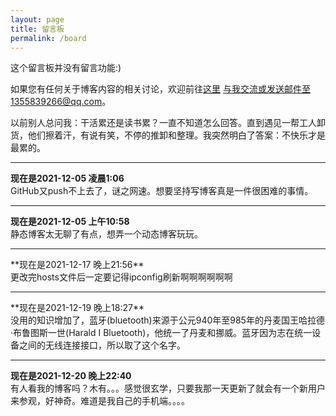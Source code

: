```yaml
---
layout: page
title: 留言板
permalink: /board
---
```


这个留言板并没有留言功能:)

如果您有任何关于博客内容的相关讨论，欢迎前往<a href="https://github.com/Jessica-xyx/Jessica-xyx.github.io/discussions" class="external" target="_blank">这里</a> 与我交流或发送邮件至1355839266@qq.com。

<p> </p>

以前别人总问我：干活累还是读书累？一直不知道怎么回答。直到遇见一帮工人卸货，他们擦着汗，有说有笑，不停的推卸和整理。我突然明白了答案：不快乐才是最累的。

<p> </p>

<HR>

**现在是2021-12-05 凌晨1:06**<br>
GitHub又push不上去了，谜之网速。想要坚持写博客真是一件很困难的事情。

<HR>

**现在是2021-12-05 上午10:58**<br>
静态博客太无聊了有点，想弄一个动态博客玩玩。

<HR>
**现在是2021-12-17 晚上21:56**<br>
更改完hosts文件后一定要记得ipconfig刷新啊啊啊啊啊啊

<HR>
**现在是2021-12-19 晚上18:27**<br>
没用的知识增加了，蓝牙(bluetooth)来源于公元940年至985年的丹麦国王哈拉德·布鲁图斯一世(Harald I Bluetooth)，他统一了丹麦和挪威。蓝牙因为志在统一设备之间的无线连接接口，所以取了这个名字。

<HR>

**现在是2021-12-20 晚上22:40**<br>
有人看我的博客吗？木有。。。感觉很玄学，只要我那一天更新了就会有一个新用户来参观，好神奇。难道是我自己的手机端。。。。

